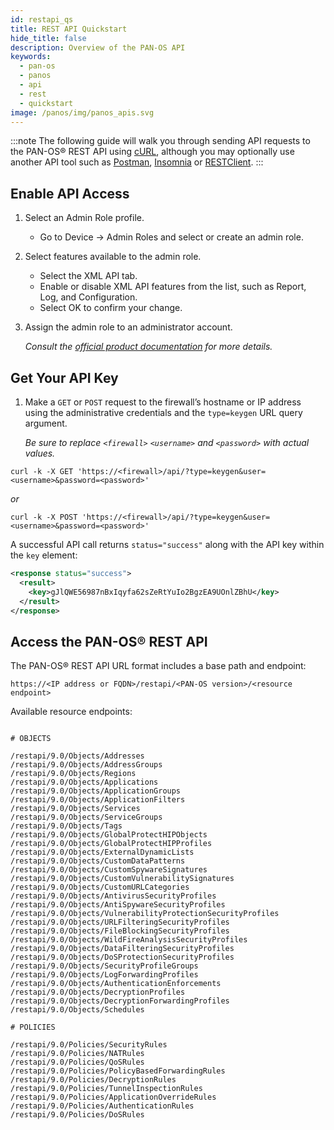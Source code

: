 ```yaml
---
id: restapi_qs
title: REST API Quickstart
hide_title: false
description: Overview of the PAN-OS API
keywords:
  - pan-os
  - panos
  - api
  - rest
  - quickstart
image: /panos/img/panos_apis.svg
---
```


:::note
The following guide will walk you through sending API requests to the PAN-OS® REST API using <a href="https://curl.haxx.se/docs/httpscripting.html" target="_blank">cURL</a>, although you may optionally use another API tool such as <a href="https://www.getpostman.com/" target="_blank">Postman</a>, <a href="https://insomnia.rest/" target="_blank">Insomnia</a> or <a href="http://restclient.net/" target="_blank">RESTClient</a>.
:::

## Enable API Access

1. Select an Admin Role profile.

   - Go to Device -> Admin Roles and select or create an admin role.

2. Select features available to the admin role.

   - Select the XML API tab.
   - Enable or disable XML API features from the list, such as Report, Log, and Configuration.
   - Select OK to confirm your change.

3. Assign the admin role to an administrator account.

   _Consult the [official product documentation](https://docs.paloaltonetworks.com/pan-os/10-1/pan-os-panorama-api/get-started-with-the-pan-os-xml-api/get-your-api-key.html) for more details._

## Get Your API Key

1. Make a `GET` or `POST` request to the firewall’s hostname or IP address using the administrative credentials and the `type=keygen` URL query argument.

   _Be sure to replace `<firewall>` `<username>` and `<password>` with actual values._

```shell-session
curl -k -X GET 'https://<firewall>/api/?type=keygen&user=<username>&password=<password>'
```

_or_

```shell-session
curl -k -X POST 'https://<firewall>/api/?type=keygen&user=<username>&password=<password>'
```

A successful API call returns `status="success"` along with the API key within the `key` element:

```xml
<response status="success">
  <result>
    <key>gJlQWE56987nBxIqyfa62sZeRtYuIo2BgzEA9UOnlZBhU</key>
  </result>
</response>
```

## Access the PAN-OS® REST API

The PAN-OS® REST API URL format includes a base path and endpoint:

```console
https://<IP address or FQDN>/restapi/<PAN-OS version>/<resource endpoint>
```

Available resource endpoints:

```console

# OBJECTS

/restapi/9.0/Objects/Addresses
/restapi/9.0/Objects/AddressGroups
/restapi/9.0/Objects/Regions
/restapi/9.0/Objects/Applications
/restapi/9.0/Objects/ApplicationGroups
/restapi/9.0/Objects/ApplicationFilters
/restapi/9.0/Objects/Services
/restapi/9.0/Objects/ServiceGroups
/restapi/9.0/Objects/Tags
/restapi/9.0/Objects/GlobalProtectHIPObjects
/restapi/9.0/Objects/GlobalProtectHIPProfiles
/restapi/9.0/Objects/ExternalDynamicLists
/restapi/9.0/Objects/CustomDataPatterns
/restapi/9.0/Objects/CustomSpywareSignatures
/restapi/9.0/Objects/CustomVulnerabilitySignatures
/restapi/9.0/Objects/CustomURLCategories
/restapi/9.0/Objects/AntivirusSecurityProfiles
/restapi/9.0/Objects/AntiSpywareSecurityProfiles
/restapi/9.0/Objects/VulnerabilityProtectionSecurityProfiles
/restapi/9.0/Objects/URLFilteringSecurityProfiles
/restapi/9.0/Objects/FileBlockingSecurityProfiles
/restapi/9.0/Objects/WildFireAnalysisSecurityProfiles
/restapi/9.0/Objects/DataFilteringSecurityProfiles
/restapi/9.0/Objects/DoSProtectionSecurityProfiles
/restapi/9.0/Objects/SecurityProfileGroups
/restapi/9.0/Objects/LogForwardingProfiles
/restapi/9.0/Objects/AuthenticationEnforcements
/restapi/9.0/Objects/DecryptionProfiles
/restapi/9.0/Objects/DecryptionForwardingProfiles
/restapi/9.0/Objects/Schedules

# POLICIES

/restapi/9.0/Policies/SecurityRules
/restapi/9.0/Policies/NATRules
/restapi/9.0/Policies/QoSRules
/restapi/9.0/Policies/PolicyBasedForwardingRules
/restapi/9.0/Policies/DecryptionRules
/restapi/9.0/Policies/TunnelInspectionRules
/restapi/9.0/Policies/ApplicationOverrideRules
/restapi/9.0/Policies/AuthenticationRules
/restapi/9.0/Policies/DoSRules
```
